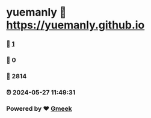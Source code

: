 # yuemanly :link: https://yuemanly.github.io 
### :page_facing_up: [1](https://yuemanly.github.io/tag.html) 
### :speech_balloon: 0 
### :hibiscus: 2814 
### :alarm_clock: 2024-05-27 11:49:31 
### Powered by :heart: [Gmeek](https://github.com/Meekdai/Gmeek)
